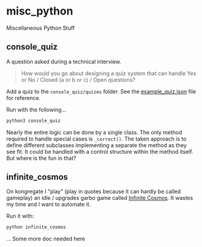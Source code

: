 # misc_python

Miscellaneous Python Stuff

## console_quiz

A question asked during a technical interview.

> How would you go about designing a quiz system that can handle Yes or No / Closed (a or b or c) / Open questions?

Add a quiz to the ```console_quiz/quizes``` folder. See the [example_quiz.json](console_quiz/quizes/example_quiz.json) file for reference.

Run with the following...

```bash
python3 console_quiz
```

Nearly the entire logic can be done by a single class. The only method required to handle special cases is ```_correct()```. The taken approach is to define different subclasses implementing a separate the method as they see fit. It could be handled with a control structure within the method itself. But where is the fun in that?

## infinite_cosmos

On kongregate I "play" (play in quotes because it can hardly be called gameplay) an idle / upgrades garbo game called [Infinite Cosmos](https://www.kongregate.com/games/GoldhurstGames/infinite-cosmos). It wastes my time and I want to automate it.

Run it with:
```bash
python infinite_cosmos
```

... Some more doc needed here